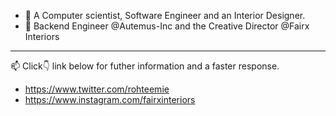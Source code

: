 - 📍 A Computer scientist, Software Engineer and an Interior Designer.
- 📍 Backend Engineer @Autemus-Inc and the Creative Director @Fairx Interiors
- - - - - - - - - - - - - - - - - - - - - - - - - - - - - - - - - - - - - - - - - - - - - -- 
📫 Click👇 link below for futher information and a faster response.
 
- https://www.twitter.com/rohteemie
- https://www.instagram.com/fairxinteriors

<!---
rohteemie/rohteemie is a ✨ special ✨ repository because its `README.md` (this file) appears on your GitHub profile.
You can click the Preview link to take a look at your changes.
--->
